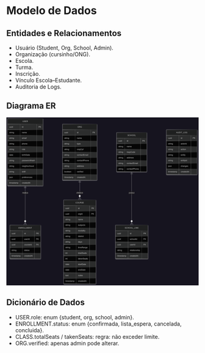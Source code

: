 # Modelo de Dados

## Entidades e Relacionamentos
- Usuário (Student, Org, School, Admin).  
- Organização (cursinho/ONG).  
- Escola.  
- Turma.  
- Inscrição.  
- Vínculo Escola–Estudante.  
- Auditoria de Logs.  

## Diagrama ER
![Modelo de Dados](database_model.png)

## Dicionário de Dados
- USER.role: enum {student, org, school, admin}.  
- ENROLLMENT.status: enum {confirmada, lista_espera, cancelada, concluida}.  
- CLASS.totalSeats / takenSeats: regra: não exceder limite.  
- ORG.verified: apenas admin pode alterar.  
